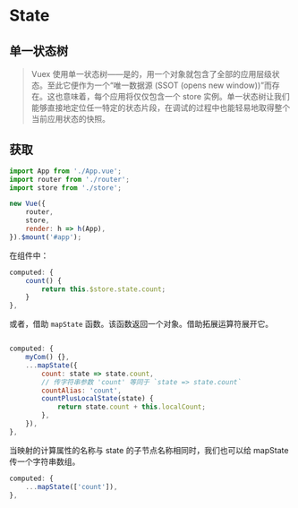 # State

## 单一状态树

> Vuex 使用单一状态树——是的，用一个对象就包含了全部的应用层级状态。至此它便作为一个“唯一数据源 (SSOT (opens new window))”而存在。这也意味着，每个应用将仅仅包含一个 store 实例。单一状态树让我们能够直接地定位任一特定的状态片段，在调试的过程中也能轻易地取得整个当前应用状态的快照。

## 获取

```js
import App from './App.vue';
import router from './router';
import store from './store';

new Vue({
    router,
    store,
    render: h => h(App),
}).$mount('#app');
```

在组件中：

```js
computed: {
    count() {
        return this.$store.state.count;
    }
},
```

或者，借助 `mapState` 函数。该函数返回一个对象。借助拓展运算符展开它。

```js

computed: {
    myCom() {},
    ...mapState({
        count: state => state.count,
        // 传字符串参数 'count' 等同于 `state => state.count`
        countAlias: 'count',
        countPlusLocalState(state) {
            return state.count + this.localCount;
        },
    }),
},
```

当映射的计算属性的名称与 state 的子节点名称相同时，我们也可以给 mapState 传一个字符串数组。

```js
computed: {
    ...mapState(['count']),
},
```


